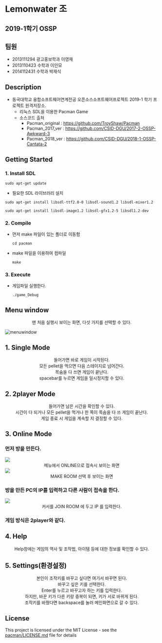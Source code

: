# Lemonwater 조

## 2019-1학기 OSSP



## 팀원

- 2013111294 광고홍보학과 이영재
- 2013110423 수학과 이인모
- 2014112431 수학과 박재식



## Description

* 동국대학교 융합소프트웨어연계전공 오픈소스소프트웨어프로젝트 2019-1 학기 프로젝트 원격저장소.
  * 리눅스 SDL을 이용한 Pacman Game
  * 소스코드 출처
    * Pacman_original  : <https://github.com/TroyShaw/Pacman>  
    * Pacman_2017_ver : https://github.com/CSID-DGU/2017-2-OSSP-Awkward-3
    * Pacman_2018_ver : https://github.com/CSID-DGU/2018-1-OSSP-Cantata-2
    


## Getting Started

### 1. Install SDL

```
sudo apt-get update
```

* 필요한 SDL 라이브러리 설치

```
sudo apt-get install libsdl-ttf2.0-0 libsdl-sound1.2 libsdl-mixer1.2
```

```
sudo apt-get install libsdl-image1.2 libsdl-gfx1.2-5 libsdl1.2-dev
```

### 2. Compile

* 먼저 make 파일이 있는 폴더로 이동함
  ```ㅁㄴㅇㅁㅇ 
  cd pacman
  ```

* make 파일을 이용하여 컴파일

  ```
  make
  ```

### 3. Execute

* 게임파일 실행한다.

  ````
  ./game_Debug
  ````

## Menu window

<center>맨 처음 실행시 보이는 화면, 다섯 가지를 선택할 수 있다.</center>

![menuwindow](https://user-images.githubusercontent.com/46588549/59299598-fea33480-8cc7-11e9-8e6f-27c09e563d64.png)

## 1. Single Mode

<center>들어가면 바로 게임이 시작된다.</center>

<center>모든 pellet을 먹으면 다음 스테이지로 넘어간다.</center>

<center>목숨을 다 쓰면 게임이 끝난다.</center>

<center>spacebar를 누르면 게임을 일시정지할 수 있다.</center>

## 2. 2player Mode

<center>들어가면 남은 시간을 확인할 수 있다.</center>

<center>시간이 다 되거나 모든 pellet을 먹거나 한 쪽이 목숨을 다 쓰 게임이 끝난다.</center>

<center>게임 종료 시 게임을 계속할 지 결정할 수 있다.</center>

## 3. Online Mode

### 먼저 방을 만든다.

<img src="https://i.imgur.com/KIFCRXe.png">

<center>메뉴에서 ONLINE으로 접속시 보이는 화면</center>

<img src="https://i.imgur.com/q6efYLy.png">

<center>MAKE ROOM 선택 후 보이는 화면</center>

### 방을 만든 PC의 IP를 입력하고 다른 사람이 접속을 한다.

<img src="https://i.imgur.com/P9jAkpH.png">

<center>커서를 JOIN ROOM 에 두고 IP 를 입력한다. </center>

### 게임 방식은 2player와 같다.

## 4. Help

<center>Help창에는 게임의 역사 및 조작법, 아이템 등에 대한 정보를 확인할 수 있다. </center>

## 5. Settings(환경설정)

<center>본인이 조작키를 바꾸고 싶다면 여기서 바꾸면 된다. </center>

<center>바꾸고 싶은 키를 선택한다. </center>

<center>Enter를 누르고 바꾸고자 하는 키를 입력한다. </center>

<center>하지만, 바꾼 키가 다른 키랑 중복이 되면, 키가 서로 바뀌게 된다. </center>

<center>조작키를 바꿨다면 backspace를 눌러 메인화면으로 갈 수 있다. </center>

## License

This project is licensed under the MIT License - see the [pacman/LICENSE.md](/pacman/LICENSE) file for details
